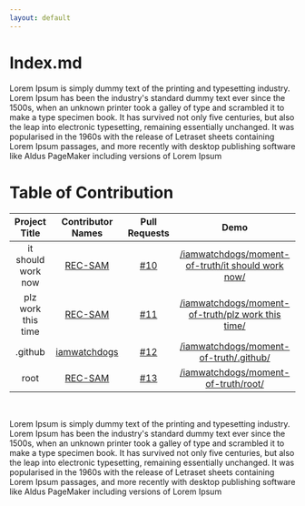 ```yaml
---
layout: default
---
```


# Index.md 

Lorem Ipsum is simply dummy text of the printing and typesetting industry. Lorem Ipsum has been the industry's standard dummy text ever since the 1500s, when an unknown printer took a galley of type and scrambled it to make a type specimen book. It has survived not only five centuries, but also the leap into electronic typesetting, remaining essentially unchanged. It was popularised in the 1960s with the release of Letraset sheets containing Lorem Ipsum passages, and more recently with desktop publishing software like Aldus PageMaker including versions of Lorem Ipsum

# Table of Contribution

<div align="center">

<!-- TABLE BEGINS -->
| Project Title | Contributor Names | Pull Requests | Demo |
| :---: | :---: | :---: | :---: |
| it should work now | [REC-SAM](https://github.com/REC-SAM "goto REC-SAM profile") | [#10](https://github.com/iamwatchdogs/moment-of-truth/pull/10 "visit pr \#10") | [/iamwatchdogs/moment-of-truth/it should work now/](https://github.com/iamwatchdogs/moment-of-truth/tree/main/it%20should%20work%20now "view the result of it should work now") |
| plz work this time | [REC-SAM](https://github.com/REC-SAM "goto REC-SAM profile") | [#11](https://github.com/iamwatchdogs/moment-of-truth/pull/11 "visit pr \#11") | [/iamwatchdogs/moment-of-truth/plz work this time/](https://github.com/iamwatchdogs/moment-of-truth/tree/main/plz%20work%20this%20time "view the result of plz work this time") |
| .github | [iamwatchdogs](https://github.com/iamwatchdogs "goto iamwatchdogs profile") | [#12](https://github.com/iamwatchdogs/moment-of-truth/pull/12 "visit pr \#12") | [/iamwatchdogs/moment-of-truth/.github/](https://github.com/iamwatchdogs/moment-of-truth/tree/main/.github "view the result of .github") |
| root | [REC-SAM](https://github.com/REC-SAM "goto REC-SAM profile") | [#13](https://github.com/iamwatchdogs/moment-of-truth/pull/13 "visit pr \#13") | [/iamwatchdogs/moment-of-truth/root/](https://github.com/iamwatchdogs/moment-of-truth/tree/main/root "view the result of root") |
<!-- TABLE ENDS -->

</div>
<br>

Lorem Ipsum is simply dummy text of the printing and typesetting industry. Lorem Ipsum has been the industry's standard dummy text ever since the 1500s, when an unknown printer took a galley of type and scrambled it to make a type specimen book. It has survived not only five centuries, but also the leap into electronic typesetting, remaining essentially unchanged. It was popularised in the 1960s with the release of Letraset sheets containing Lorem Ipsum passages, and more recently with desktop publishing software like Aldus PageMaker including versions of Lorem Ipsum
